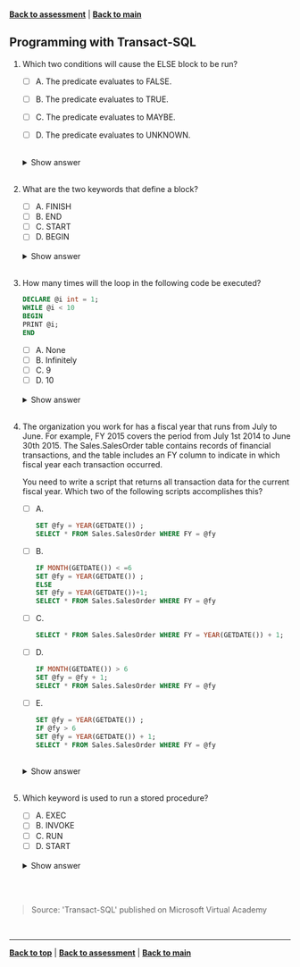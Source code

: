 <a id="top" />

<br/>


[**Back to assessment**](./assessment.md) |   [**Back to main**](../README.md) 

## Programming with Transact-SQL


1. Which two conditions will cause the ELSE block to be run?

    - [ ] A. 	The predicate evaluates to FALSE.
    - [ ] B. 	The predicate evaluates to TRUE.
    - [ ] C. 	The predicate evaluates to MAYBE.
    - [ ] D. 	The predicate evaluates to UNKNOWN.


    <br>

    <details>
    <summary>Show answer</summary>
    The ELSE keyword introduces another Transact-SQL statement that is executed when the IF condition is not satisfied: the Boolean expression returns FALSE.
    </details>

    <br>


	
2. What are the two keywords that define a block?

    - [ ] A. 	FINISH
    - [ ] B. 	END
    - [ ] C. 	START
    - [ ] D. 	BEGIN

    <br>

    <details>
    <summary>Show answer</summary>
    BEGIN and END are control-of-flow language keywords.
    </details>

    <br>

	
3. How many times will the loop in the following code be executed?

    ```sql
    DECLARE @i int = 1;
    WHILE @i < 10
    BEGIN
    PRINT @i;
    END
    ```
    - [ ] A. 	None
    - [ ] B. 	Infinitely
    - [ ] C. 	9
    - [ ] D. 	10

    <br>

    <details>
    <summary>Show answer</summary>
    Infinitely
    </details>

    <br>


	
	
4. The organization you work for has a fiscal year that runs from July to June. For example, FY 2015 covers the period from July 1st 2014 to June 30th 2015. The Sales.SalesOrder table contains records of financial transactions, and the table includes an FY column to indicate in which fiscal year each transaction occurred.

    You need to write a script that returns all transaction data for the current fiscal year. Which two of the following scripts accomplishes this?

    - [ ] A. 
        ```sql	DECLARE @fy int;
        SET @fy = YEAR(GETDATE()) ;
        SELECT * FROM Sales.SalesOrder WHERE FY = @fy
        ```
    - [ ] B. 
        ```sql	DECLARE @fy int;
        IF MONTH(GETDATE()) < =6
        SET @fy = YEAR(GETDATE()) ;
        ELSE
        SET @fy = YEAR(GETDATE())+1;
        SELECT * FROM Sales.SalesOrder WHERE FY = @fy
        ```
    - [ ] C. 
        ```sql 
        SELECT * FROM Sales.SalesOrder WHERE FY = YEAR(GETDATE()) + 1; 
        ```
    - [ ] D. 
        ```sql	DECLARE @fy int = YEAR(GETDATE()) ;
        IF MONTH(GETDATE()) > 6
        SET @fy = @fy + 1;
        SELECT * FROM Sales.SalesOrder WHERE FY = @fy 
        ```
    - [ ] E. 
        ```sql	DECLARE @fy int;
        SET @fy = YEAR(GETDATE()) ;
        IF @fy > 6
        SET @fy = YEAR(GETDATE()) + 1;
        SELECT * FROM Sales.SalesOrder WHERE FY = @fy
        ```

    <br>

    <details>
    <summary>Show answer</summary>
    Answer B & D.
    </details>

    <br>



	
5. Which keyword is used to run a stored procedure?

    - [ ] A. 	EXEC
    - [ ] B. 	INVOKE
    - [ ] C. 	RUN
    - [ ] D. 	START

    <br>

    <details>
    <summary>Show answer</summary>
    EXEC
    </details>

    <br>


<br/>

> Source: 'Transact-SQL' published on Microsoft Virtual Academy

<br/>

------

[**Back to top**](#top) | [**Back to assessment**](./assessment.md) | [**Back to main**](../README.md) 